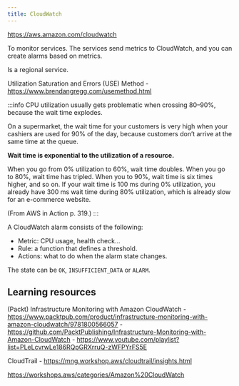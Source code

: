 ```yaml
---
title: CloudWatch
---
```


https://aws.amazon.com/cloudwatch

To monitor services. The services send metrics to CloudWatch, and you can create alarms based on metrics.

Is a regional service.

Utilization Saturation and Errors (USE) Method - https://www.brendangregg.com/usemethod.html

:::info
CPU utilization usually gets problematic when crossing 80–90%, because the wait time explodes.

On a supermarket, the wait time for your customers is very high when your cashiers are used for 90% of the day, because customers don’t arrive at the same time at the queue.

**Wait time is exponential to the utilization of a resource.**

When you go from 0% utilization to 60%, wait time doubles. When you go to 80%, wait time has tripled. When you to 90%, wait time is six times higher, and so on. If your wait time is 100 ms during 0% utilization, you already have 300 ms wait time during 80% utilization, which is already slow for an e-commerce website.

(From AWS in Action p. 319.)
:::

A CloudWatch alarm consists of the following:

- Metric: CPU usage, health check...
- Rule: a function that defines a threshold.
- Actions: what to do when the alarm state changes.

The state can be `OK`, `INSUFFICIENT_DATA` or `ALARM`.

## Learning resources

(Packt) Infrastructure Monitoring with Amazon CloudWatch - https://www.packtpub.com/product/infrastructure-monitoring-with-amazon-cloudwatch/9781800566057 - https://github.com/PacktPublishing/Infrastructure-Monitoring-with-Amazon-CloudWatch - https://www.youtube.com/playlist?list=PLeLcvrwLe186RQpGRXrruQ-zWFPYrFS5E

CloudTrail - https://mng.workshop.aws/cloudtrail/insights.html

https://workshops.aws/categories/Amazon%20CloudWatch
